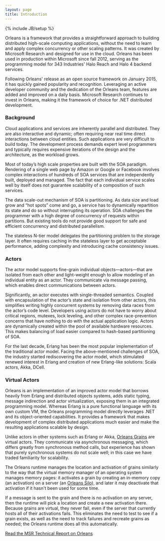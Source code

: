 ```yaml
---
layout: page
title: Introduction
---
```

{% include JB/setup %}

Orleans is a framework that provides a straightforward approach to building distributed high-scale computing applications, without the need to learn and apply complex concurrency or other scaling patterns. It was created by Microsoft Research and designed for use in the cloud. Orleans has been used in production within Microsoft since fall 2012, serving as the programming model for 343 Industries' Halo Reach and Halo 4 backend services. 

Following Orleans' release as an open source framework on January 2015, it has quickly gained popularity and recognition. Leveraging an active developer community and the dedication of the Orleans team, features are added and improved on a daily basis. Microsoft Research continues to invest in Orleans, making it the framework of choice for .NET distributed development.

### Background 

Cloud applications and services are inherently parallel and distributed. They are also interactive and dynamic; often requiring near real time direct interactions between cloud entities. Such applications are very difficult to build today. The development process demands expert level programmers and typically requires expensive iterations of the design and the architecture, as the workload grows.

Most of today’s high scale properties are built with the SOA paradigm. Rendering of a single web page by Amazon or Google or Facebook involves complex interactions of hundreds of SOA services that are independently built, deployed and managed. The fact that each individual service scales well by itself does not guarantee scalability of a composition of such services.

The data scale-out mechanism of SOA is partitioning. As data size and load grow and “hot spots” come and go, a service has to dynamically repartition its state and do so without interrupting its operation. SOA challenges the programmer with a high degree of concurrency of requests within partitions. But existing tools do not provide good support for safe and efficient concurrency and distributed parallelism.

The stateless N-tier model delegates the partitioning problem to the storage layer. It often requires caching in the stateless layer to get acceptable performance, adding complexity and introducing cache consistency issues.

### Actors

The actor model supports fine-grain individual objects—actors—that are isolated from each other and light-weight enough to allow modeling of an individual entity as an actor. They communicate via message passing, which enables direct communications between actors.

Significantly, an actor executes with single-threaded semantics. Coupled with encapsulation of the actor’s state and isolation from other actors, this simplifies writing highly concurrent systems by removing data races from the actor’s code level. Developers using actors do not have to worry about critical regions, mutexes, lock leveling, and other complex race-prevention concerns that have nothing to do with the actual application logic. Actors are dynamically created within the pool of available hardware resources. This makes balancing of load easier compared to hash-based partitioning of SOA.

For the last decade, Erlang has been the most popular implementation of the traditional actor model. Facing the above-mentioned challenges of SOA, the industry started rediscovering the actor model, which stimulated renewed interest in Erlang and creation of new Erlang-like solutions: Scala actors, Akka, DCell.

### Virtual Actors

Orleans is an implementation of an improved actor model that borrows heavily from Erlang and distributed objects systems, adds static typing, message indirection and actor virtualization, exposing them in an integrated programming model. Whereas Erlang is a pure functional language with its own custom VM, the Orleans programming model directly leverages .NET and its object-oriented capabilities. It provides a framework that makes development of complex distributed applications much easier and make the resulting applications scalable by design.

Unlike actors in other systems such as Erlang or Akka, [Orleans Grains](/orleans/Getting-Started-With-Orleans/Grains) are virtual actors. They communicate via asynchronous messaging, which differs greatly from synchronous method calls, but experience has shown that purely synchronous systems do not scale well; in this case we have traded familiarity for scalability. 

The Orleans runtime manages the location and activation of grains similarly to the way that the virtual memory manager of an operating system manages memory pages: it activates a grain by creating an in-memory copy (an activation) on a server (an [Orleans Silo](/orleans/Getting-Started-With-Orleans/Silos)), and later it may deactivate that activation if it hasn't been used for some time. 

If a message is sent to the grain and there is no activation on any server, then the runtime will pick a location and create a new activation there. Because grains are virtual, they never fail, even if the server that currently hosts all of their activations fails. 
This eliminates the need to test to see if a grain exists, as well as the need to track failures and recreate grains as needed; the Orleans runtime does all this automatically.

[Read the MSR Technical Report on Orleans](http://research.microsoft.com/pubs/210931/Orleans-MSR-TR-2014-41.pdf)